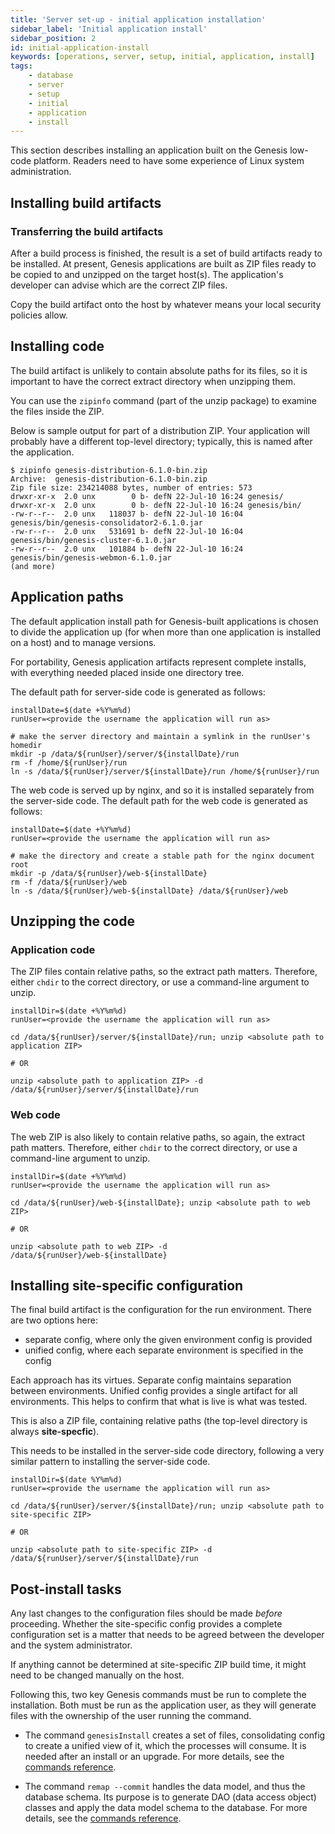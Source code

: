 ```yaml
---
title: 'Server set-up - initial application installation'
sidebar_label: 'Initial application install'
sidebar_position: 2
id: initial-application-install
keywords: [operations, server, setup, initial, application, install]
tags:
    - database
    - server
    - setup
    - initial
    - application
    - install
---
```

This section describes installing an application built on the Genesis low-code platform. Readers need to have some experience of Linux system administration.

## Installing build artifacts

### Transferring the build artifacts

After a build process is finished, the result is a set of build artifacts ready to be installed. At present, Genesis applications are built as ZIP files ready to be copied to and unzipped on the target host(s). The application's developer can advise which are the correct ZIP files.

Copy the build artifact onto the host by whatever means your local security policies allow.  

## Installing code

The build artifact is unlikely to contain absolute paths for its files, so it is important to have the correct extract directory when unzipping them.

You can use the `zipinfo` command (part of the unzip package) to examine the files inside the ZIP. 

Below is sample output for part of a distribution ZIP. Your application will probably have a different top-level directory; typically, this is named after the application.

```shell
$ zipinfo genesis-distribution-6.1.0-bin.zip 
Archive:  genesis-distribution-6.1.0-bin.zip
Zip file size: 234214088 bytes, number of entries: 573
drwxr-xr-x  2.0 unx        0 b- defN 22-Jul-10 16:24 genesis/
drwxr-xr-x  2.0 unx        0 b- defN 22-Jul-10 16:24 genesis/bin/
-rw-r--r--  2.0 unx   118037 b- defN 22-Jul-10 16:04 genesis/bin/genesis-consolidator2-6.1.0.jar
-rw-r--r--  2.0 unx   531691 b- defN 22-Jul-10 16:04 genesis/bin/genesis-cluster-6.1.0.jar
-rw-r--r--  2.0 unx   101884 b- defN 22-Jul-10 16:24 genesis/bin/genesis-webmon-6.1.0.jar
(and more)
```

## Application paths

The default application install path for Genesis-built applications is chosen to divide the application up (for when more than one application is installed on a host) and to manage versions.  

For portability, Genesis application artifacts represent complete installs, with everything needed placed inside one directory tree.

The default path for server-side code is generated as follows:

```shell
installDate=$(date +%Y%m%d)
runUser=<provide the username the application will run as>

# make the server directory and maintain a symlink in the runUser's homedir
mkdir -p /data/${runUser}/server/${installDate}/run
rm -f /home/${runUser}/run
ln -s /data/${runUser}/server/${installDate}/run /home/${runUser}/run
```

The web code is served up by nginx, and so it is installed separately from the server-side code.  The default path for
the web code is generated as follows:

```shell
installDate=$(date +%Y%m%d)
runUser=<provide the username the application will run as>

# make the directory and create a stable path for the nginx document root
mkdir -p /data/${runUser}/web-${installDate}
rm -f /data/${runUser}/web
ln -s /data/${runUser}/web-${installDate} /data/${runUser}/web
```

## Unzipping the code

### Application code

The ZIP files contain relative paths, so the extract path matters. Therefore, either `chdir` to the correct directory, or use a command-line argument to unzip.

```shell
installDir=$(date +%Y%m%d)
runUser=<provide the username the application will run as>

cd /data/${runUser}/server/${installDate}/run; unzip <absolute path to application ZIP>

# OR

unzip <absolute path to application ZIP> -d /data/${runUser}/server/${installDate}/run
```

### Web code

The web ZIP is also likely to contain relative paths, so again, the extract path matters.  Therefore, either `chdir` to
the correct directory, or use a command-line argument to unzip.

```shell
installDir=$(date +%Y%m%d)
runUser=<provide the username the application will run as>

cd /data/${runUser}/web-${installDate}; unzip <absolute path to web ZIP>

# OR

unzip <absolute path to web ZIP> -d /data/${runUser}/web-${installDate}
```


## Installing site-specific configuration

The final build artifact is the configuration for the run environment. There are two options here:

- separate config, where only the given environment config is provided
- unified config, where each separate environment is specified in the config

Each approach has its virtues. Separate config maintains separation between environments. Unified config provides a single artifact for all environments. This helps to confirm that what is live is what was tested.

This is also a ZIP file, containing relative paths (the top-level directory is always **site-specfic**).

This needs to be installed in the server-side code directory, following a very similar pattern to installing the server-side code.

```shell
installDir=$(date %Y%m%d)
runUser=<provide the username the application will run as>

cd /data/${runUser}/server/${installDate}/run; unzip <absolute path to site-specific ZIP>

# OR

unzip <absolute path to site-specific ZIP> -d /data/${runUser}/server/${installDate}/run
```

## Post-install tasks

Any last changes to the configuration files should be made *before* proceeding. Whether the site-specific config provides a complete configuration set is a matter that needs to be agreed between the developer and the system administrator.

If anything cannot be determined at site-specific ZIP build time, it might need to be changed manually on the host.

Following this, two key Genesis commands must be run to complete the installation. Both must be run as the application user, as they will generate files with the ownership of the user running the command.

- The command `genesisInstall` creates a set of files, consolidating config to create a unified view of it, which the processes will consume. It is needed after an install or an upgrade. For more details, see the [commands reference](../../../operations/commands/server-commands/#genesisinstall-script).

- The command `remap --commit` handles the data model, and thus the database schema. Its purpose is to generate DAO (data access object) classes and apply the data model schema to the database. For more details, see the [commands reference](../../../operations/commands/server-commands/#remap-script).





